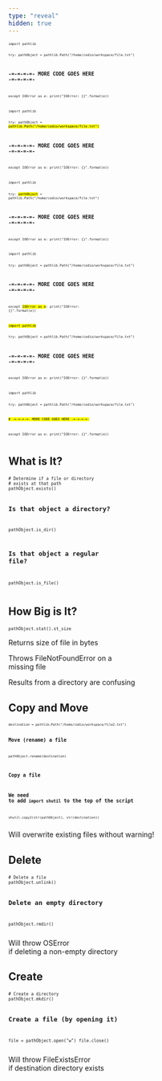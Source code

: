 ```yaml
---
type: "reveal"
hidden: true
---
```


<section>
	<pre class="stretch" style="font-size: .55em"><code class="python">import pathlib

try:
  pathObject = pathlib.Path("/home/codio/workspace/file.txt")

  # -=-=-=-=- MORE CODE GOES HERE -=-=-=-=-

except IOError as e:
  print("IOError: {}".format(e))</code></pre>
</section>


<section>
	<pre class="stretch" style="font-size: .55em"><code class="python">import pathlib

try:
  pathObject = <mark>pathlib.Path("/home/codio/workspace/file.txt")</mark>

  # -=-=-=-=- MORE CODE GOES HERE -=-=-=-=-

except IOError as e:
  print("IOError: {}".format(e))</code></pre>
</section>

<section>
	<pre class="stretch" style="font-size: .55em"><code class="python">import pathlib

try:
  <mark>pathObject</mark> = pathlib.Path("/home/codio/workspace/file.txt")

  # -=-=-=-=- MORE CODE GOES HERE -=-=-=-=-

except IOError as e:
  print("IOError: {}".format(e))</code></pre>
</section>

<section>
	<pre class="stretch" style="font-size: .55em"><code class="python">import pathlib

try:
  pathObject = pathlib.Path("/home/codio/workspace/file.txt")

  # -=-=-=-=- MORE CODE GOES HERE -=-=-=-=-

except <mark>IOError as e</mark>:
  print("IOError: {}".format(e))</code></pre>
</section>

<section>
	<pre class="stretch" style="font-size: .55em"><code class="python"><mark>import pathlib</mark>

try:
  pathObject = pathlib.Path("/home/codio/workspace/file.txt")

  # -=-=-=-=- MORE CODE GOES HERE -=-=-=-=-

except IOError as e:
  print("IOError: {}".format(e))</code></pre>
</section>

<section>
	<pre class="stretch" style="font-size: .55em"><code class="python">import pathlib

try:
  pathObject = pathlib.Path("/home/codio/workspace/file.txt")

  <mark># -=-=-=-=- MORE CODE GOES HERE -=-=-=-=-</mark>

except IOError as e:
  print("IOError: {}".format(e))</code></pre>
</section>


<section>
  <h2>What is It?</h2>
	<pre class="stretch" style="font-size: .7em"><code class="python"># Determine if a file or directory
# exists at that path
pathObject.exists()

# Is that object a directory?
pathObject.is_dir()

# Is that object a regular file?
pathObject.is_file()
  </code></pre>
</section>



<section>
  <h2>How Big is It?</h2>
	<pre class="" style="font-size: .7em"><code class="python">pathObject.stat().st_size</code></pre>
  <p>Returns size of file in bytes</p>
  <p>Throws FileNotFoundError on a <br>missing file</p>
  <p>Results from a directory are confusing</p>
</section>



<section>
  <h2>Copy and Move</h2>
	<pre class="stretch" style="font-size: .54em"><code class="python">destination = pathlib.Path("/home/codio/workspace/file2.txt")

# Move (rename) a file
pathObject.rename(destination)

# Copy a file
# We need to add `import shutil` to the top of the script
shutil.copy2(str(pathObject), str(destination))</code></pre>
<p>Will overwrite existing files without warning!</p>
</section>



<section>
  <h2>Delete</h2>
	<pre class="" style="font-size: .7em"><code class="python"># Delete a file
pathObject.unlink()

# Delete an empty directory
pathObject.rmdir()</code></pre>
<p>Will throw OSError<br>if deleting a non-empty directory</p>
</section>


<section>
  <h2>Create</h2>
	<pre class="" style="font-size: .7em"><code class="python"># Create a directory
pathObject.mkdir()

# Create a file (by opening it)
file = pathObject.open("w")
file.close()</code></pre>
<p>Will throw FileExistsError<br>if destination directory exists</p>
</section>
